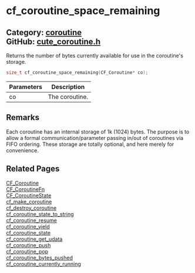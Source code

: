 [](../header.md ':include')

# cf_coroutine_space_remaining

Category: [coroutine](https://github.com/RandyGaul/cute_framework/blob/master/docs/api_reference?id=coroutine)  
GitHub: [cute_coroutine.h](https://github.com/RandyGaul/cute_framework/blob/master/include/cute_coroutine.h)  
---

Returns the number of bytes currently available for use in the coroutine's storage.

```cpp
size_t cf_coroutine_space_remaining(CF_Coroutine* co);
```

Parameters | Description
--- | ---
co | The coroutine.

## Remarks

Each coroutine has an internal storage of 1k (1024) bytes. The purpose is to allow a formal communication/parameter passing
in/out of coroutines via FIFO ordering. These storage are totally optional, and here merely for convenience.

## Related Pages

[CF_Coroutine](https://github.com/RandyGaul/cute_framework/blob/master/docs/coroutine/cf_coroutine.md)  
[CF_CoroutineFn](https://github.com/RandyGaul/cute_framework/blob/master/docs/coroutine/cf_coroutinefn.md)  
[CF_CoroutineState](https://github.com/RandyGaul/cute_framework/blob/master/docs/coroutine/cf_coroutinestate.md)  
[cf_make_coroutine](https://github.com/RandyGaul/cute_framework/blob/master/docs/coroutine/cf_make_coroutine.md)  
[cf_destroy_coroutine](https://github.com/RandyGaul/cute_framework/blob/master/docs/coroutine/cf_destroy_coroutine.md)  
[cf_coroutine_state_to_string](https://github.com/RandyGaul/cute_framework/blob/master/docs/coroutine/cf_coroutine_state_to_string.md)  
[cf_coroutine_resume](https://github.com/RandyGaul/cute_framework/blob/master/docs/coroutine/cf_coroutine_resume.md)  
[cf_coroutine_yield](https://github.com/RandyGaul/cute_framework/blob/master/docs/coroutine/cf_coroutine_yield.md)  
[cf_coroutine_state](https://github.com/RandyGaul/cute_framework/blob/master/docs/coroutine/cf_coroutine_state.md)  
[cf_coroutine_get_udata](https://github.com/RandyGaul/cute_framework/blob/master/docs/coroutine/cf_coroutine_get_udata.md)  
[cf_coroutine_push](https://github.com/RandyGaul/cute_framework/blob/master/docs/coroutine/cf_coroutine_push.md)  
[cf_coroutine_pop](https://github.com/RandyGaul/cute_framework/blob/master/docs/coroutine/cf_coroutine_pop.md)  
[cf_coroutine_bytes_pushed](https://github.com/RandyGaul/cute_framework/blob/master/docs/coroutine/cf_coroutine_bytes_pushed.md)  
[cf_coroutine_currently_running](https://github.com/RandyGaul/cute_framework/blob/master/docs/coroutine/cf_coroutine_currently_running.md)  

